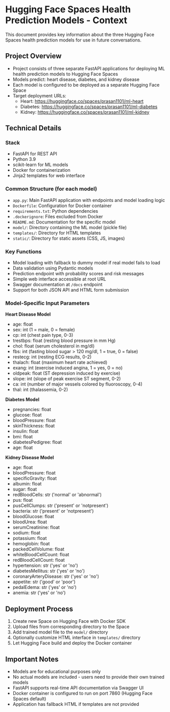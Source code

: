 # Hugging Face Spaces Health Prediction Models - Context

This document provides key information about the three Hugging Face Spaces health prediction models for use in future conversations.

## Project Overview

- Project consists of three separate FastAPI applications for deploying ML health prediction models to Hugging Face Spaces
- Models predict: heart disease, diabetes, and kidney disease
- Each model is configured to be deployed as a separate Hugging Face Space
- Target deployment URLs:
  - Heart: https://huggingface.co/spaces/prasan1101/ml-heart
  - Diabetes: https://huggingface.co/spaces/prasan1101/ml-diabetes
  - Kidney: https://huggingface.co/spaces/prasan1101/ml-kidney

## Technical Details

### Stack
- FastAPI for REST API
- Python 3.9
- scikit-learn for ML models
- Docker for containerization
- Jinja2 templates for web interface

### Common Structure (for each model)
- `app.py`: Main FastAPI application with endpoints and model loading logic
- `Dockerfile`: Configuration for Docker container
- `requirements.txt`: Python dependencies
- `.dockerignore`: Files excluded from Docker
- `README.md`: Documentation for the specific model
- `model/`: Directory containing the ML model (pickle file)
- `templates/`: Directory for HTML templates
- `static/`: Directory for static assets (CSS, JS, images)

### Key Functions
- Model loading with fallback to dummy model if real model fails to load
- Data validation using Pydantic models
- Prediction endpoint with probability scores and risk messages
- Simple web interface accessible at root URL
- Swagger documentation at `/docs` endpoint
- Support for both JSON API and HTML form submission

### Model-Specific Input Parameters

**Heart Disease Model**
- age: float
- sex: int (1 = male, 0 = female)
- cp: int (chest pain type, 0-3)
- trestbps: float (resting blood pressure in mm Hg)
- chol: float (serum cholesterol in mg/dl)
- fbs: int (fasting blood sugar > 120 mg/dl, 1 = true, 0 = false)
- restecg: int (resting ECG results, 0-2)
- thalach: float (maximum heart rate achieved)
- exang: int (exercise induced angina, 1 = yes, 0 = no)
- oldpeak: float (ST depression induced by exercise)
- slope: int (slope of peak exercise ST segment, 0-2)
- ca: int (number of major vessels colored by fluoroscopy, 0-4)
- thal: int (thalassemia, 0-2)

**Diabetes Model**
- pregnancies: float
- glucose: float
- bloodPressure: float
- skinThickness: float
- insulin: float
- bmi: float
- diabetesPedigree: float
- age: float

**Kidney Disease Model**
- age: float
- bloodPressure: float
- specificGravity: float
- albumin: float
- sugar: float
- redBloodCells: str ('normal' or 'abnormal')
- pus: float
- pusCellClumps: str ('present' or 'notpresent')
- bacteria: str ('present' or 'notpresent')
- bloodGlucose: float
- bloodUrea: float
- serumCreatinine: float
- sodium: float
- potassium: float
- hemoglobin: float
- packedCellVolume: float
- whiteBloodCellCount: float
- redBloodCellCount: float
- hypertension: str ('yes' or 'no')
- diabetesMellitus: str ('yes' or 'no')
- coronaryArteryDisease: str ('yes' or 'no')
- appetite: str ('good' or 'poor')
- pedalEdema: str ('yes' or 'no')
- anemia: str ('yes' or 'no')

## Deployment Process

1. Create new Space on Hugging Face with Docker SDK
2. Upload files from corresponding directory to the Space
3. Add trained model file to the `model/` directory
4. Optionally customize HTML interface in `templates/` directory
5. Let Hugging Face build and deploy the Docker container

## Important Notes

- Models are for educational purposes only
- No actual models are included - users need to provide their own trained models
- FastAPI supports real-time API documentation via Swagger UI
- Docker container is configured to run on port 7860 (Hugging Face Spaces default)
- Application has fallback HTML if templates are not provided 